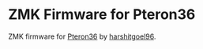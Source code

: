 # ZMK Firmware for Pteron36

ZMK firmware for [Pteron36](https://github.com/harshitgoel96/pteron36-split-keyboard) by [harshitgoel96](https://github.com/harshitgoel96).
